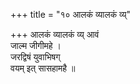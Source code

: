 +++
title = "१० आलकं व्यालकं व्य्"

+++
आलकं व्यालकं व्य् आवं  
जाल्म जीगीमहे ।  
जरद्विषं युवाभिषग्  
वयम् इत् सासहामहै ॥